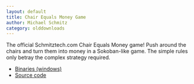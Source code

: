 ```yaml
---
layout: default
title: Chair Equals Money Game
author: Michael Schmitz
category: olddownloads
---
```


The official Schmitztech.com Chair Equals Money game! Push around the chairs and turn them into money in a Sokoban-like game. The simple rules only betray the complex strategy required.

* [Binaries (windows)](https://github.com/schmmd/chairequalsmoney/releases/download/v1.2.2/chair112.exe)
* [Source code](https://github.com/schmmd/chairequalsmoney)
